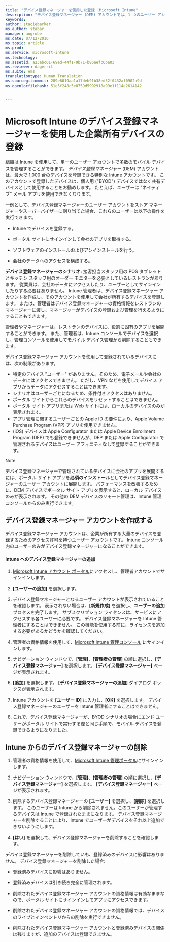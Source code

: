 ```yaml
---
title: "デバイス登録マネージャーを使用した登録 |Microsoft Intune"
description: "デバイス登録マネージャー (DEM) アカウントでは、1 つのユーザー アカウントで企業所有の多数の共有モバイル デバイスを管理できます。"
keywords: 
author: staciebarker
ms.author: stabar
manager: angrobe
ms.date: 07/12/2016
ms.topic: article
ms.prod: 
ms.service: microsoft-intune
ms.technology: 
ms.assetid: a23abc61-69ed-44f1-9b71-b86aefc6ba03
ms.reviewer: dagerrit
ms.suite: ems
translationtype: Human Translation
ms.sourcegitcommit: 289e6019aa1a17deb91b38ed32f0432af0902a9d
ms.openlocfilehash: 51e5f248c5e8759d5992918a99e1f114e2614142


---
```



# <a name="enroll-corporateowned-devices-with-the-device-enrollment-manager-in-microsoft-intune"></a>Microsoft Intune のデバイス登録マネージャーを使用した企業所有デバイスの登録
組織は Intune を使用して、単一のユーザー アカウントで多数のモバイル デバイスを管理することができます。 *デバイス登録マネージャー* (DEM) アカウントは、最大で 1,000 台のデバイスを登録できる特別な Intune アカウントです。 このアカウントで登録したデバイスは、個人用 ("BYOD") デバイスではなく共有デバイスとして使用することをお勧めします。 たとえば、ユーザーは "ネイティブ" メール アプリを使用できなくなります。

一例として、デバイス登録マネージャーのユーザー アカウントをストア マネージャーやスーパーバイザーに割り当てた場合、これらのユーザーは以下の操作を実行できます。

-   Intune でデバイスを登録する。

-   ポータル サイトにサインインして会社のアプリを取得する。

-   ソフトウェアのインストールおよびアンインストールを行う。

-   会社のデータへのアクセスを構成する。


**デバイス登録マネージャーのシナリオ:** 接客担当スタッフ用の POS タブレットとキッチン スタッフ用のオーダー モニターを必要としているレストランがあります。 従業員は、会社のデータにアクセスしたり、ユーザーとしてサインインしたりする必要はありません。 Intune 管理者は、デバイス登録マネージャー アカウントを作成し、そのアカウントを使用して会社が所有するデバイスを登録します。 または、管理者はデバイス登録マネージャーの資格情報をレストランのマネージャーに渡し、マネージャーがデバイスの登録および管理を行えるようにすることもできます。

管理者やマネージャーは、レストランのデバイスに、役割に固有のアプリを展開することができます。 また、管理者は、Intune コンソールでデバイスを選択し、管理コンソールを使用してモバイル デバイス管理から削除することもできます。

デバイス登録マネージャー アカウントを使用して登録されているデバイスには、次の制限があります。
  - 特定のデバイス "ユーザー" がありません。そのため、電子メールや会社のデータにはアクセスできません。 ただし、VPN などを使用してデバイス アプリからデータにアクセスすることはできます。
  - シナリオはユーザーごとになるため、条件付きアクセスはありません。
  - ポータル サイトからこれらのデバイスをリセットすることはできません。
  - ポータル サイト アプリまたは Web サイトには、ローカルのデバイスのみが表示されます。
  - アプリ管理に関するユーザーごとの Apple ID の要件により、Apple Volume Purchase Program (VPP) アプリを使用できません。
  - (iOS) デバイスは Apple Configurator または Apple Device Enrollment Program (DEP) でも登録できませんが、DEP または Apple Configurator で管理されるデバイスはユーザー アフィニティなしで登録することができます。

> [!NOTE]
> デバイス登録マネージャーで管理されているデバイスに会社のアプリを展開するには、ポータル サイト アプリを**必須のインストール**としてデバイス登録マネージャーのユーザー アカウントに展開します。
> パフォーマンスを改善するために、DEM デバイスでポータル サイト アプリを表示すると、ローカル デバイスのみが表示されます。 その他の DEM デバイスのリモート管理は、Intune 管理コンソールからのみ実行できます。

## <a name="create-device-enrollment-manager-accounts"></a>デバイス登録マネージャー アカウントを作成する
デバイス登録マネージャー アカウントは、企業が所有する大量のデバイスを登録するためのアクセス許可を持つユーザー アカウントです。 Intune コンソール内のユーザーのみがデバイス登録マネージャーになることができます。

#### <a name="add-a-device-enrollment-manager-to-intune"></a>Intune へのデバイス登録マネージャーの追加

1.  [Microsoft Intune アカウント ポータル](http://go.microsoft.com/fwlink/?LinkId=698854)にアクセスし、管理者アカウントでサインインします。

2.  **[ユーザーの追加]** を選択します。

3.  デバイス登録マネージャーとなるユーザー アカウントが表示されていることを確認します。 表示されない場合は、**[新規作成]** を選択し、**ユーザーの追加**プロセスを完了します。 サブスクリプション ライセンスは、サービスにアクセスする各ユーザーに必要です。 デバイス登録マネージャーを Intune 管理者にすることはできません。 この機能を使用する前に、ライセンスを追加する必要があるかどうかを確認してください。

4.  管理者の資格情報を使用して、[Microsoft Intune 管理コンソール](http://manage.microsoft.com) にサインインします。

5.  ナビゲーション ウィンドウで、**[管理]**、**[管理者の管理]** の順に選択し、**[デバイス登録マネージャー]** を選択します。 **[デバイス登録マネージャー]** ページが表示されます。

6.  **[追加]** を選択します。 **[デバイス登録マネージャーの追加]** ダイアログ ボックスが表示されます。

7.  Intune アカウントを **[ユーザー ID]** に入力し、**[OK]** を選択します。 デバイス登録マネージャーのユーザーを Intune 管理者にすることはできません。

8.  これで、デバイス登録マネージャーが、BYOD シナリオの場合にエンド ユーザーがポータル サイトで実行する際と同じ手順で、モバイル デバイスを登録できるようになりました。

## <a name="delete-a-device-enrollment-manager-from-intune"></a>Intune からのデバイス登録マネージャーの削除

1.  管理者の資格情報を使用して、[Microsoft Intune 管理ポータル](http://manage.microsoft.com)にサインインします。

2.  ナビゲーション ウィンドウで、**[管理]**、**[管理者の管理]** の順に選択し、**[デバイス登録マネージャー]** を選択します。 **[デバイス登録マネージャー]** ページが表示されます。

3.  削除するデバイス登録マネージャーの **[ユーザー]** を選択し、**[削除]** を選択します。 このユーザーは Intune から削除されません。このユーザーが管理するデバイスは Intune で登録されたままになります。 デバイス登録マネージャーを削除することにより、Intune でユーザーがデバイスをそれ以上追加できないようにします。

4.  **[はい]** を選択して、デバイス登録マネージャーを削除することを確認します。

デバイス登録マネージャーを削除していも、登録済みのデバイスに影響はありません。 デバイス登録マネージャーを削除した場合:

-   登録済みデバイスに影響はありません。

-   登録済みデバイスは引き続き完全に管理されます。

-   削除されたデバイス登録マネージャー アカウントの資格情報は有効なままなので、ポータル サイトにサインインしてアプリにアクセスできます。

-   削除されたデバイス登録マネージャー アカウントの資格情報では、デバイスのワイプとインベントリからの削除を実行できません。

-   削除されたデバイス登録マネージャー アカウントと登録済みデバイスの関係は残りますが、追加のデバイスは登録できません。



<!--HONumber=Nov16_HO1-->


